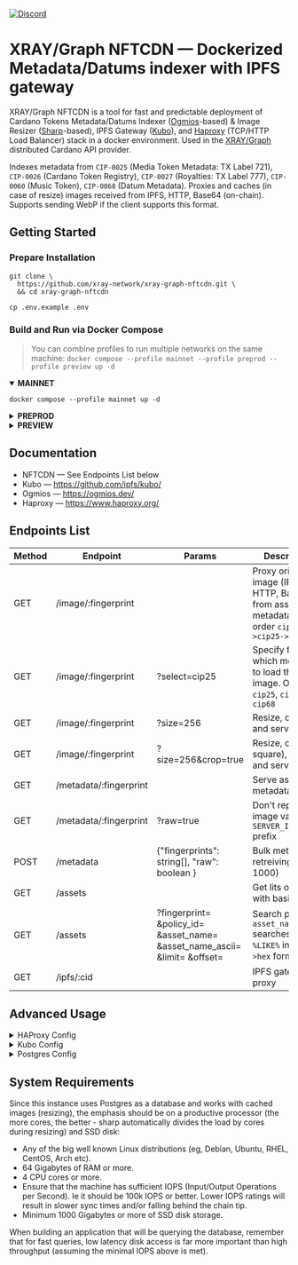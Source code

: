 <a href="https://discord.gg/WhZmm46APN"><img alt="Discord" src="https://img.shields.io/discord/852538978946383893?style=for-the-badge&logo=discord&label=Discord&labelColor=%231940ED&color=%233FCB9B"></a>

# XRAY/Graph NFTCDN — Dockerized Metadata/Datums indexer with IPFS gateway

XRAY/Graph NFTCDN is a tool for fast and predictable deployment of Cardano Tokens Metadata/Datums Indexer ([Ogmios](https://ogmios.dev/)-based) & Image Resizer ([Sharp](https://sharp.pixelplumbing.com/)-based), IPFS Gateway ([Kubo](https://github.com/ipfs/kubo/)), and [Haproxy](https://www.haproxy.org/) (TCP/HTTP Load Balancer) stack in a docker environment. Used in the [XRAY/Graph](https://xray.app/) distributed Cardano API provider.

Indexes metadata from `CIP-0025` (Media Token Metadata: TX Label 721), `CIP-0026` (Cardano Token Registry), `CIP-0027` (Royalties: TX Label 777), `CIP-0060` (Music Token), `CIP-0068` (Datum Metadata). Proxies and caches (in case of resize) images received from IPFS, HTTP, Base64 (on-chain). Supports sending WebP if the client supports this format.

## Getting Started
### Prepare Installation

``` console
git clone \
  https://github.com/xray-network/xray-graph-nftcdn.git \
  && cd xray-graph-nftcdn
```
``` console
cp .env.example .env
```
  
### Build and Run via Docker Compose

> You can combine profiles to run multiple networks on the same machine: `docker compose --profile mainnet --profile preprod --profile preview up -d`
  
<details open>
  <summary><b>MAINNET</b></summary>

``` console
docker compose --profile mainnet up -d
```

</details>
  
<details>
  <summary><b>PREPROD</b></summary>

``` console
docker compose --profile preprod up -d
```

</details>
  
<details>
  <summary><b>PREVIEW</b></summary>

``` console
docker compose --profile preview up -d
```

</details>

## Documentation

* NFTCDN — See Endpoints List below
* Kubo — https://github.com/ipfs/kubo/
* Ogmios — https://ogmios.dev/
* Haproxy — https://www.haproxy.org/

## Endpoints List
  
| Method  | Endpoint | Params | Description |
| --- | --- | --- | --- |
| GET  | /image/:fingerprint | | Proxy original image (IPFS, HTTP, Base64) from asset metadata in order `cip68->cip25->cip26` |
| GET  | /image/:fingerprint | ?select=cip25 | Specify from which metadata to load the image. Options: `cip25`, `cip26`, `cip68` |
| GET  | /image/:fingerprint | ?size=256 | Resize, cache, and serve image |
| GET  | /image/:fingerprint | ?size=256&crop=true |  Resize, crop (to square), cache, and serve image  |
| GET  | /metadata/:fingerprint | |  Serve asset metadata  |
| GET  | /metadata/:fingerprint | ?raw=true |  Don't replace image value with `SERVER_IMAGE_URL` prefix  |
| POST  | /metadata | {"fingerprints": string[], "raw": boolean } |  Bulk metadata retreiving (up to 1000)  |
| GET | /assets | | Get lits of assets with basic info |
| GET | /assets | ?fingerprint= &policy_id= &asset_name= &asset_name_ascii= &limit= &offset= | Search params, `asset_name_ascii` searches as `%LIKE%` in `utf8->hex` format |
| GET | /ipfs/:cid |  | IPFS gateway proxy |

  
## Advanced Usage

<details>
  <summary>HAProxy Config</summary>
  
* Config file: [config/haproxy/haproxy.cfg](config/haproxy/haproxy.cfg)
* Docs: [https://www.haproxy.com/documentation/haproxy-configuration-manual/latest/](https://www.haproxy.com/documentation/haproxy-configuration-manual/latest/)

</details>

<details>
  <summary>Kubo Config</summary>
  
* Config file: [config/kubo/0001-init-config.sh](config/kubo/0001-init-config.sh)
* Docs: [https://docs.ipfs.tech/reference/kubo/cli/#ipfs-config](https://docs.ipfs.tech/reference/kubo/cli/#ipfs-config)

</details>

<details>
  <summary>Postgres Config</summary>
  
* Config file (see end of file): [config/postgresql/postgresql.conf](config/postgresql/postgresql.conf)
* Docs: [https://www.postgresql.org/docs/current/index.html](https://www.postgresql.org/docs/current/index.html)
* Tune settings: [https://pgtune.leopard.in.ua](https://pgtune.leopard.in.ua)

</details>

## System Requirements
  
Since this instance uses Postgres as a database and works with cached images (resizing), the emphasis should be on a productive processor (the more cores, the better - sharp automatically divides the load by cores during resizing) and SSD disk:

* Any of the big well known Linux distributions (eg, Debian, Ubuntu, RHEL, CentOS, Arch etc).
* 64 Gigabytes of RAM or more.
* 4 CPU cores or more.
* Ensure that the machine has sufficient IOPS (Input/Output Operations per Second). Ie it should be 100k IOPS or better. Lower IOPS ratings will result in slower sync times and/or falling behind the chain tip.
* Minimum 1000 Gigabytes or more of SSD disk storage.
  
When building an application that will be querying the database, remember that for fast queries, low latency disk access is far more important than high throughput (assuming the minimal IOPS above is met).

